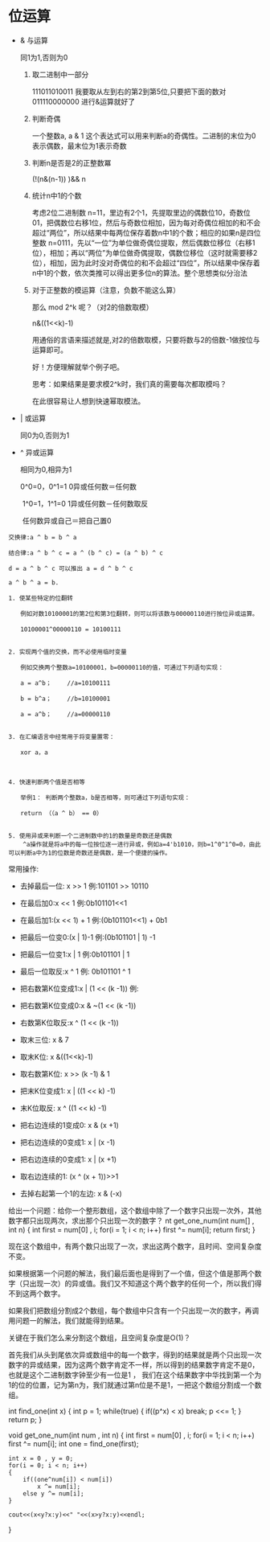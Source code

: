 # 位运算 #

- &	与运算

	同1为1,否则为0
		
	1. 取二进制中一部分
		
		111011010011 我要取从左到右的第2到第5位,只要把下面的数对011110000000 进行&运算就好了
	2. 判断奇偶
	
		一个整数a, a & 1 这个表达式可以用来判断a的奇偶性。二进制的末位为0表示偶数，最末位为1表示奇数
	3. 判断n是否是2的正整数冪
	
		(!(n&(n-1)) )&& n	
	4. 统计n中1的个数
	
		考虑2位二进制数 n=11，里边有2个1，先提取里边的偶数位10，奇数位01，把偶数位右移1位，然后与奇数位相加，因为每对奇偶位相加的和不会超过“两位”，所以结果中每两位保存着数n中1的个数；相应的如果n是四位整数 n=0111，先以“一位”为单位做奇偶位提取，然后偶数位移位（右移1位），相加；再以“两位”为单位做奇偶提取，偶数位移位（这时就需要移2位），相加，因为此时没对奇偶位的和不会超过“四位”，所以结果中保存着n中1的个数，依次类推可以得出更多位n的算法。整个思想类似分治法
	5. 	对于正整数的模运算（注意，负数不能这么算）
		
		那么 mod 2^k 呢？（对2的倍数取模）

		n&((1<<k)-1)

		用通俗的言语来描述就是,对2的倍数取模，只要将数与2的倍数-1做按位与运算即可。

		好！方便理解就举个例子吧。

		思考：如果结果是要求模2^k时，我们真的需要每次都取模吗？

 

		在此很容易让人想到快速幂取模法。

- |	或运算
	
	同0为0,否则为1

- ^	异或运算
	
	相同为0,相异为1 
	
	0^0=0，0^1=1 0异或任何数＝任何数

　　1^0=1，1^1=0 1异或任何数－任何数取反

　　任何数异或自己＝把自己置0

	交换律:a ^ b = b ^ a
	
	结合律:a ^ b ^ c = a ^ (b ^ c) = (a ^ b) ^ c

	d = a ^ b ^ c 可以推出 a = d ^ b ^ c

	a ^ b ^ a = b.

	1. 使某些特定的位翻转
	
	　　例如对数10100001的第2位和第3位翻转，则可以将该数与00000110进行按位异或运算。
	
	　　10100001^00000110 = 10100111
		
		
	2. 实现两个值的交换，而不必使用临时变量
	
	　　例如交换两个整数a=10100001，b=00000110的值，可通过下列语句实现：
	
	　　a = a^b； 　　//a=10100111
	
	　　b = b^a； 　　//b=10100001
	
	　　a = a^b； 　　//a=00000110
	
	
	3. 在汇编语言中经常用于将变量置零：
	
	　　xor a，a
	
	
	
	4. 快速判断两个值是否相等
	
	　　举例1： 判断两个整数a，b是否相等，则可通过下列语句实现：
	
	　　return （（a ^ b） == 0）
	
	
	5. 使用异或来判断一个二进制数中的1的数量是奇数还是偶数
		^a操作就是将a中的每一位按位逐一进行异或，例如a=4'b1010，则b=1^0^1^0=0，由此可以判断a中为1的位数是奇数还是偶数，是一个便捷的操作。

常用操作:

- 去掉最后一位: x >> 1 例:101101 >> 10110

- 在最后加0:x << 1 例:0b101101<<1

- 在最后加1:(x << 1) + 1 例:(0b101101<<1) + 0b1

- 把最后一位变0:(x | 1)-1	例:(0b101101 | 1) -1

- 把最后一位变1:x | 1 例:0b101101 | 1

- 最后一位取反:x ^ 1 例: 0b101101 ^ 1

- 把右数第K位变成1:x | (1 << (k -1))	例:

- 把右数第K位变成0:x & ~(1 << (k -1))

- 右数第K位取反:x ^ (1 << (k -1))

- 取末三位: 		x & 7

- 取末K位:		x &((1<<k)-1)

- 取右数第K位:	x >> (k -1) & 1

- 把末K位变成1:	x | ((1 << k) -1)

- 末K位取反:		x ^ ((1 << k) -1)

- 把右边连续的1变成0:	x & (x +1)

- 把右边连续的0变成1:	x | (x -1)

- 把右边连续的0变成1:	x | (x +1)

- 取右边连续的1:		(x ^ (x + 1))>>1

- 去掉右起第一个1的左边: x & (-x)

给出一个问题：给你一个整形数组，这个数组中除了一个数字只出现一次外，其他数字都只出现两次，求出那个只出现一次的数字？
	nt get_one_num(int num[] , int n)
{
    int first = num[0] , i;
    for(i = 1; i < n; i++)
        first ^= num[i];
    return first;
}



现在这个数组中，有两个数只出现了一次，求出这两个数字，且时间、空间复杂度不变。

如果根据第一个问题的解法，我们最后面也是得到了一个值，但这个值是那两个数字（只出现一次）的异或值。我们又不知道这个两个数字的任何一个，所以我们得不到这两个数字。



如果我们把数组分割成2个数组，每个数组中只含有一个只出现一次的数字，再调用问题一的解法，我们就能得到结果。

关键在于我们怎么来分割这个数组，且空间复杂度是O(1)？

首先我们从头到尾依次异或数组中的每一个数字，得到的结果就是两个只出现一次数字的异或结果，因为这两个数字肯定不一样，所以得到的结果数字肯定不是0，也就是这个二进制数字钟至少有一位是1 ， 我们在这个结果数字中华找到第一个为 1的位的位置，记为第n为，我们就通过第n位是不是1，一把这个数组分割成一个数组。

int find_one(int x)
{
    int p = 1;
    while(true)
    {
        if((p^x) < x)  break;
        p <<= 1;
    }
    return p;
}
 
void get_one_num(int num , int n)
{
    int first = num[0] , i;
    for(i = 1; i < n; i++)
        first ^= num[i];
    int one = find_one(first);
 
    int x = 0 , y = 0;
    for(i = 0; i < n; i++)
    {
        if((one^num[i]) < num[i])
            x ^= num[i];
        else y ^= num[i];
    }
 
    cout<<(x<y?x:y)<<" "<<(x>y?x:y)<<endl;
}

